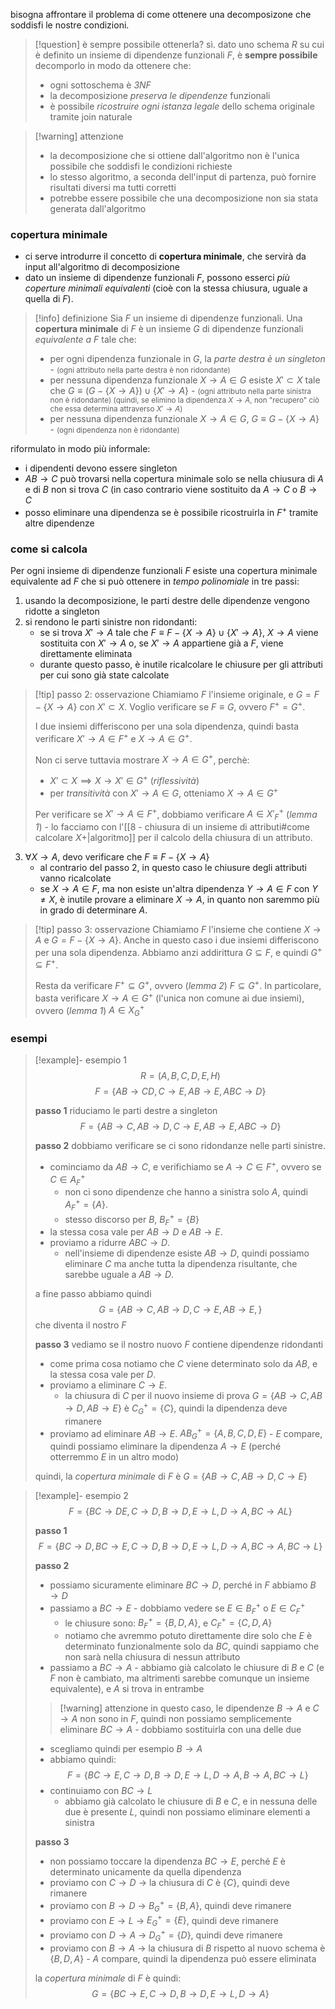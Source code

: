 bisogna affrontare il problema di come ottenere una decomposizone che soddisfi le nostre condizioni.

>[!question] è sempre possibile ottenerla?
>sì.
>dato uno schema $R$ su cui è definito un insieme di dipendenze funzionali $F$, è **sempre possibile** decomporlo in modo da ottenere che:
>- ogni sottoschema è *3NF*
>- la decomposizione *preserva le dipendenze* funzionali
>- è possibile *ricostruire ogni istanza legale* dello schema originale tramite join naturale

>[!warning] attenzione
>- la decomposizione che si ottiene dall'algoritmo non è l'unica possibile che soddisfi le condizioni richieste
>- lo stesso algoritmo, a seconda dell'input di partenza, può fornire risultati diversi ma tutti corretti
>- potrebbe essere possibile che una decomposizione non sia stata generata dall'algoritmo

### copertura minimale
- ci serve introdurre il concetto di **copertura minimale**, che servirà da input all'algoritmo di decomposizione 
- dato un insieme di dipendenze funzionali $F$, possono esserci *più coperture minimali equivalenti* (cioè con la stessa chiusura, uguale a quella di $F$).

>[!info] definizione
>Sia $F$ un insieme di dipendenze funzionali.
>Una **copertura minimale** di $F$ è un insieme $G$ di dipendenze funzionali *equivalente a $F$* tale che:
>- per ogni dipendenza funzionale in $G$, la *parte destra è un singleton* - <small>(ogni attributo nella parte destra è non ridondante)</small>
>- per nessuna dipendenza funzionale $X\to A \in G$ esiste $X'\subset X$ tale che $G\equiv (G-\{ X\to A \})\cup \{ X'\to A \}$ - <small>(ogni attributo nella parte sinistra non è ridondante) (quindi, se elimino la dipendenza $X \to A$, non "recupero" ciò che essa determina attraverso $X' \to A$)</small>
>- per nessuna dipendenza funzionale $X\to A \in G$, $G\equiv G-\{ X\to A \}$  - <small>(ogni dipendenza non è ridondante)</small>

riformulato in modo più informale:
- i dipendenti devono essere singleton
- $AB\to C$ può trovarsi nella copertura minimale solo se nella chiusura di $A$ e di $B$ non si trova $C$ (in caso contrario viene sostituito da $A\to C$ o $B\to C$
- posso eliminare una dipendenza se è possibile ricostruirla in $F^+$ tramite altre dipendenze 

### come si calcola
Per ogni insieme di dipendenze funzionali $F$ esiste una copertura minimale equivalente ad $F$ che si può ottenere in *tempo polinomiale* in tre passi:
1) usando la decomposizione, le parti destre delle dipendenze vengono ridotte a singleton
2) si rendono le parti sinistre non ridondanti:
	- se si trova $X'\to A$ tale che $F\equiv F-\{ X\to A \}\cup \{ X'\to A \}$, $X\to A$ viene sostituita con $X'\to A$ o, se $X'\to A$ appartiene già a $F$, viene direttamente eliminata
	- durante questo passo, è inutile ricalcolare le chiusure per gli attributi per cui sono già state calcolate

>[!tip] passo 2: osservazione
>Chiamiamo $F$ l'insieme originale, e $G=F-\{ X\to A \}$ con $X'\subset X$.
>Voglio verificare se $F\equiv G$, ovvero $F^+=G^+$.
>
> I due insiemi differiscono per una sola dipendenza, quindi basta verificare $X'\to A\in F^+$ e $X\to A\in G^+$.
> 
> Non ci serve tuttavia mostrare $X\to A\in G^+$, perchè:
> - $X'\subset X\implies X\to X'\in G^+$ (*riflessività*)
> - per *transitività* con $X'\to A\in G$, otteniamo $X\to A\in G^+$
> 
> Per verificare se $X'\to A\in F^+$, dobbiamo verificare $A\in X'^+_{F}$ (*lemma 1*) - lo facciamo con l'[[8 - chiusura di un insieme di attributi#come calcolare $X +$|algoritmo]] per il calcolo della chiusura di un attributo.

3) $\forall X\to A$, devo verificare che $F\equiv F-\{ X\to A \}$ 
	- al contrario del passo 2, in questo caso le chiusure degli attributi vanno ricalcolate
	- se $X\to A\in F$, ma non esiste un'altra dipendenza $Y\to A\in F$ con $Y\neq X$, è inutile provare a eliminare $X\to A$, in quanto non saremmo più in grado di determinare $A$.

>[!tip] passo 3: osservazione
> Chiamiamo $F$ l'insieme che contiene $X\to A$ e $G=F-\{ X\to A \}$.
> Anche in questo caso i due insiemi differiscono per una sola dipendenza. Abbiamo anzi addirittura $G\subseteq F$, e quindi $G^+\subseteq F^+$.
> 
> Resta da verificare $F^+\subseteq G^+$, ovvero (*lemma 2*) $F\subseteq G^+$.
> In particolare, basta verificare $X\to A\in G^+$ (l'unica non comune ai due insiemi), ovvero (*lemma 1*) $A\in X^+_{G}$
>

### esempi
>[!example]- esempio 1
>$$R = (A,\,B,\,C,\,D,\,E,\,H)$$
>$$F = \{ AB\to CD,\,C\to E,\,AB\to E,\,ABC\to D \}$$
>
>**passo 1**
>riduciamo le parti destre a singleton
>$$F = \{ AB\to C,\,AB\to D,\,C\to E,\,AB\to E,\,ABC\to D \}$$
>
>**passo 2**
>dobbiamo verificare se ci sono ridondanze nelle parti sinistre.
>- cominciamo da $AB\to C$, e verifichiamo se $A\to C\in F^+$, ovvero se $C\in A^+_{F}$
>	- non ci sono dipendenze che hanno a sinistra solo $A$, quindi $A^+_{F}=\{ A \}$.
>	- stesso discorso per $B$, $B^+_{F}=\{ B \}$
>- la stessa cosa vale per $AB\to D$ e $AB\to E$.
>- proviamo a ridurre $ABC\to D$.
>	- nell'insieme di dipendenze esiste $AB\to D$, quindi possiamo eliminare $C$ ma anche tutta la dipendenza risultante, che sarebbe uguale a $AB\to D$.
>
>a fine passo abbiamo quindi
>$$G = \{ AB\to C,\,AB\to D,\,C\to E,\,AB\to E,\}$$
>che diventa il nostro $F$
>
>**passo 3**
>vediamo se il nostro nuovo $F$ contiene dipendenze ridondanti
>- come prima cosa notiamo che $C$ viene determinato solo da $AB$, e la stessa cosa vale per $D$.
>- proviamo a eliminare $C\to E$.
>	- la chiusura di $C$ per il nuovo insieme di prova $G=\{ AB\to C,\,AB\to D,\,AB\to E \}$ è $C^+_{G}=\{ C \}$, quindi la dipendenza deve rimanere
>- proviamo ad eliminare $AB\to E$. $AB^+_{G}= \{ A,\,B,\,C,\,D,\,E \}$ - $E$ compare, quindi possiamo eliminare la dipendenza $A\to E$ (perché otterremmo $E$ in un altro modo)
>
>quindi, la *copertura minimale* di $F$ è $G=\{ AB\to C,\,AB\to D,\,C\to E \}$

>[!example]- esempio 2
>$$F=\{ BC\to DE,\,C\to D,\,B\to D,\,E\to L,\,D\to A,\,BC\to AL \}$$
>
>**passo 1**
>$$F=\{ BC\to D,\,BC\to E,\,C\to D,\,B\to D,\,E\to L,\,D\to A,\,BC\to A,\,BC\to L \}$$
>
>**passo 2**
>- possiamo sicuramente eliminare $BC\to D$, perché in $F$ abbiamo $B\to D$
>- passiamo a $BC\to E$ - dobbiamo vedere se $E\in B^+_{F}$ o $E\in C^+_{F}$
>	- le chiusure sono: $B^+_{F}=\{ B,\,D,\,A \}$, e $C^+_{F}=\{ C,\,D,\,A \}$
>	- notiamo che avremmo potuto direttamente dire solo che $E$ è determinato funzionalmente solo da $BC$, quindi sappiamo che non sarà nella chiusura di nessun attributo
>- passiamo a $BC\to A$ - abbiamo già calcolato le chiusure di $B$ e $C$ (e $F$ non è cambiato, ma altrimenti sarebbe comunque un insieme equivalente), e $A$ si trova in entrambe
>>[!warning] attenzione
>>in questo caso, le dipendenze $B\to A$ e $C\to A$ non sono in $F$, quindi non possiamo semplicemente eliminare $BC\to A$ - dobbiamo sostituirla con una delle due
> - scegliamo quindi per esempio $B\to A$
> - abbiamo quindi: $$F=\{BC\to E,\,C\to D,\,B\to D,\,E\to L,\,D\to A,\,B\to A,\,BC\to L\}$$
> - continuiamo con $BC\to L$
> 	- abbiamo già calcolato le chiusure di $B$ e $C$, e in nessuna delle due è presente $L$, quindi non possiamo eliminare elementi a sinistra
> 
> **passo 3**
> - non possiamo toccare la dipendenza $BC\to E$, perché $E$ è determinato unicamente da quella dipendenza
> - proviamo con $C\to D$ -> la chiusura di $C$ è $\{ C \}$, quindi deve rimanere
> - proviamo con $B\to D$ -> $B^+_{G}=\{ B,\,A \}$, quindi deve rimanere
> - proviamo con $E\to L$ -> $E^+_{G}=\{ E \}$, quindi deve rimanere
> - proviamo con $D\to A$ -> $D^+_{G}=\{ D \}$, quindi deve rimanere
> - proviamo con $B\to A$ -> la chiusura di $B$ rispetto al nuovo schema è $\{B,\,D,\,A \}$ - $A$ compare, quindi la dipendenza può essere eliminata
>
>la *copertura minimale* di $F$ è quindi:
>$$G=\{ BC\to E,\,C\to D,\,B\to D,\,E\to L,\,D\to A \}$$